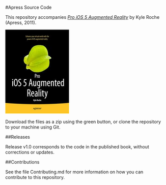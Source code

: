 #Apress Source Code

This repository accompanies [*Pro iOS 5 Augmented Reality*](http://www.apress.com/9781430239123) by Kyle Roche (Apress, 2011).

![Cover image](9781430239123.jpg)

Download the files as a zip using the green button, or clone the repository to your machine using Git.

##Releases

Release v1.0 corresponds to the code in the published book, without corrections or updates.

##Contributions

See the file Contributing.md for more information on how you can contribute to this repository.
